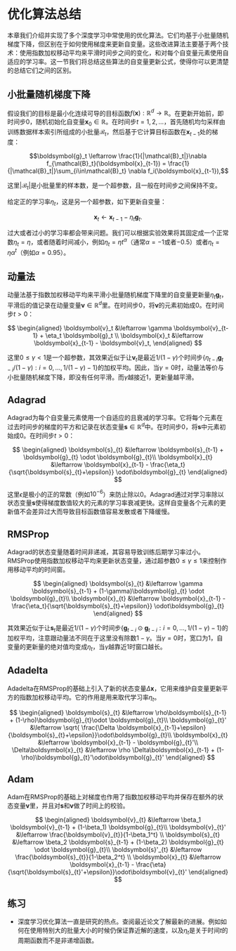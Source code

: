 # 优化算法总结

本章我们介绍并实现了多个深度学习中常使用的优化算法。它们均基于小批量随机梯度下降，但区别在于如何使用梯度来更新自变量。这些改进算法主要基于两个技术：使用指数加权移动平均来平滑时间步之间的变化，和对每个自变量元素使用自适应的学习率。这一节我们将总结这些算法的自变量更新公式，使得你可以更清楚的总结它们之间的区别。

## 小批量随机梯度下降

假设我们的目标是最小化连续可导的目标函数$f(\boldsymbol{x}):\mathbb{R}^d \rightarrow \mathbb{R}$。在更新开始前，即时间步$0$，随机初始化自变量$\boldsymbol{x}_{0}\in \mathbb{R}$。在时间步$t=1,2,\ldots$，首先随机均匀采样由训练数据样本索引所组成的小批量$\mathcal{B}_t$，然后基于它计算目标函数在$\boldsymbol{x}_{t-1}$处的梯度：

$$\boldsymbol{g}_t \leftarrow \frac{1}{|\mathcal{B}_t|}\nabla f_{\mathcal{B}_t}(\boldsymbol{x}_{t-1}) = \frac{1}{|\mathcal{B}_t|}\sum_{i\in\mathcal{B}_t} \nabla f_i(\boldsymbol{x}_{t-1}),$$

这里$|\mathcal{B}_t|$是小批量里的样本数，是一个超参数，且一般在时间步之间保持不变。

给定正的学习率$\eta_t$，这是另一个超参数，如下更新自变量：

$$\boldsymbol{x}_t \leftarrow \boldsymbol{x}_{t-1} - \eta_t \boldsymbol{g}_t.$$

过大或者过小的学习率都会带来问题。我们可以根据实验效果将其固定成一个正常数$\eta_t=\eta$，或者随着时间减小，例如$\eta_t=\eta t^\alpha$（通常$\alpha=-1$或者$-0.5$）或者$\eta_t = \eta \alpha^t$（例如$\alpha=0.95$）。


## 动量法

动量法基于指数加权移动平均来平滑小批量随机梯度下降里的自变量更新量$\eta_t \boldsymbol{g}_t$，平滑后的值记录在动量变量$\boldsymbol{v}\in\mathbb{R}^d$里。在时间步$0$，将$\boldsymbol{v}$的元素初始成0。在时间步$t>0$：

$$
\begin{aligned}
\boldsymbol{v}_t &\leftarrow \gamma \boldsymbol{v}_{t-1} + \eta_t \boldsymbol{g}_t \\
\boldsymbol{x}_t &\leftarrow \boldsymbol{x}_{t-1} - \boldsymbol{v}_t,
\end{aligned}
$$

这里$0\le \gamma < 1$是一个超参数，其效果近似于让$\boldsymbol{v}_t$是最近$1/(1-\gamma)$个时间步$\{\eta_{t-i} \boldsymbol{g}_{t-i}/(1-\gamma): i=0,\ldots, 1/(1-\gamma)-1\}$的加权平均。因此，当$\gamma=0$时，动量法等价与小批量随机梯度下降，即没有任何平滑。而$\gamma$越接近1，更新量越平滑。

## Adagrad

Adagrad为每个自变量元素使用一个自适应的且衰减的学习率。它将每个元素在过去时间步的梯度的平方和记录在状态变量$\boldsymbol{s}\in \mathbb{R}^d$中。在时间步$0$，将$\boldsymbol{s}$中元素初始成0。在时间步$t>0$：

$$
\begin{aligned}
\boldsymbol{s}_{t} &\leftarrow \boldsymbol{s}_{t-1} + \boldsymbol{g}_{t} \odot \boldsymbol{g}_{t}\\
\boldsymbol{x}_{t} &\leftarrow \boldsymbol{x}_{t-1} - \frac{\eta_t}{\sqrt{\boldsymbol{s}_{t}+\epsilon}} \odot\boldsymbol{g}_{t}
\end{aligned}
$$

这里$\epsilon$是极小的正的常数（例如$10^{-6}$）来防止除以0。Adagrad通过对学习率除以状态变量$\boldsymbol{s}$使得梯度数值较大的元素的学习率衰减更快。这样自变量各个元素的更新值不会差异过大而导致目标函数值容易发散或者下降缓慢。


## RMSProp

Adagrad的状态变量随着时间非递减，其容易导致训练后期学习率过小。RMSProp使用指数加权移动平均来更新状态变量，通过超参数$0\le\gamma\le 1$来控制作用移动平均的时间窗。

$$
\begin{aligned}
\boldsymbol{s}_{t} &\leftarrow \gamma \boldsymbol{s}_{t-1} + (1-\gamma)\boldsymbol{g}_{t} \odot \boldsymbol{g}_{t}\\
\boldsymbol{x}_{t} &\leftarrow \boldsymbol{x}_{t-1} - \frac{\eta_t}{\sqrt{\boldsymbol{s}_{t}+\epsilon}} \odot\boldsymbol{g}_{t}
\end{aligned}
$$

其效果近似于让$\boldsymbol{s}_t$是最近$1/(1-\gamma)$个时间步$\{\boldsymbol{g}_{t-i} \odot \boldsymbol{g}_{t-i}: i=0,\ldots, 1/(1-\gamma)-1\}$的加权平均，注意跟动量法不同在于这里没有除数$1-\gamma$。当$\gamma=0$时，宽口为1，自变量的更新量的绝对值均变成$\eta_t$，当$\gamma$越靠近$1$时窗口越长。

## Adadelta

Adadelta在RMSProp的基础上引入了新的状态变量$\Delta\boldsymbol{x}$，它用来维护自变量更新平方的指数加权移动平均。它的作用是用来取代学习率$\eta_t$。

$$
\begin{aligned}
\boldsymbol{s}_{t} &\leftarrow \rho\boldsymbol{s}_{t-1} + (1-\rho)\boldsymbol{g}_{t}\odot \boldsymbol{g}_{t}\\
\boldsymbol{g}_{t}' &\leftarrow \sqrt{ \frac{\Delta \boldsymbol{x}_{t-1}+\epsilon}{\boldsymbol{s}_{t}+\epsilon}}\odot\boldsymbol{g}_{t}\\
\boldsymbol{x}_{t} &\leftarrow \boldsymbol{x}_{t-1} - \boldsymbol{g}_{t}'\\
\Delta\boldsymbol{x}_{t} &\leftarrow \rho \Delta\boldsymbol{x}_{t-1} + (1-\rho)\boldsymbol{g}_{t}'\odot\boldsymbol{g}_{t}'
\end{aligned}
$$

## Adam

Adam在RMSProp的基础上对梯度也作用了指数加权移动平均并保存在额外的状态变量$\boldsymbol{v}$里，并且对$\boldsymbol{s}$和$\boldsymbol{v}$做了时间上的校验。

$$
\begin{aligned}
\boldsymbol{v}_{t} &\leftarrow \beta_1 \boldsymbol{v}_{t-1} + (1-\beta_1) \boldsymbol{g}_{t}\\
\boldsymbol{v}_{t}' &\leftarrow \frac{\boldsymbol{v}_{t}}{1-\beta_1^t} \\
\boldsymbol{s}_{t} &\leftarrow \beta_2 \boldsymbol{s}_{t-1} + (1-\beta_2) \boldsymbol{g}_{t} \odot \boldsymbol{g}_{t}\\
\boldsymbol{s}'_{t} &\leftarrow \frac{\boldsymbol{s}_{t}}{1-\beta_2^t} \\
\boldsymbol{x}_{t} &\leftarrow \boldsymbol{x}_{t-1} - \frac{\eta}{\sqrt{\boldsymbol{s}_{t}'+\epsilon}}\odot\boldsymbol{v}_{t}'
\end{aligned}
$$

## 练习

- 深度学习优化算法一直是研究的热点。查阅最近论文了解最新的进展。例如如何在使用特别大的批量大小的时候仍保证靠近解的速度，以及$\eta_t$是关于时间$t$的周期函数而不是非递增函数。

